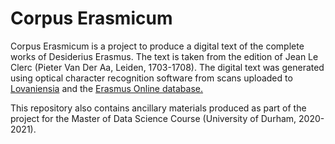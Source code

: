 # Corpus Erasmicum

Corpus Erasmicum is a project to produce a digital text of the complete works of Desiderius Erasmus. The text is taken from the edition of Jean Le Clerc (Pieter Van Der Aa, Leiden, 1703-1708). The digital text was generated using optical character recognition software from scans uploaded to [Lovaniensia](http://heron-net.be/lovaniensia/items/show/1206) and the [Erasmus Online database.](https://www.erasmus.org/index.cfm?fuseaction=eol.getdetail&field1=id&value1=2707)

This repository also contains ancillary materials produced as part of the project for the Master of Data Science Course (University of Durham, 2020-2021).
